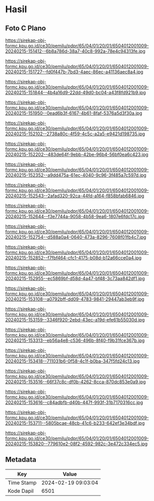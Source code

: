 # Hasil

## Foto C Plano

https://sirekap-obj-formc.kpu.go.id/ce30/pemilu/pdpr/65/04/01/20/01/6504012001009-20240215-151412--6b8a786d-38a7-40c8-992a-78e4c94313fe.jpg

https://sirekap-obj-formc.kpu.go.id/ce30/pemilu/pdpr/65/04/01/20/01/6504012001009-20240215-151727--fd0f447b-7bd3-4aec-86ec-a41136aec8a4.jpg

https://sirekap-obj-formc.kpu.go.id/ce30/pemilu/pdpr/65/04/01/20/01/6504012001009-20240215-151844--4b4a16d9-22dd-49d0-bc04-a43f8fd921b9.jpg

https://sirekap-obj-formc.kpu.go.id/ce30/pemilu/pdpr/65/04/01/20/01/6504012001009-20240215-151950--0ead6b3f-6167-4b61-8faf-5376a5d3f30a.jpg

https://sirekap-obj-formc.kpu.go.id/ce30/pemilu/pdpr/65/04/01/20/01/6504012001009-20240215-152102--2738a80c-4f59-4c5c-a2a5-e9421d198735.jpg

https://sirekap-obj-formc.kpu.go.id/ce30/pemilu/pdpr/65/04/01/20/01/6504012001009-20240215-152202--483de64f-9ebb-42be-96b4-56bf0ea6c423.jpg

https://sirekap-obj-formc.kpu.go.id/ce30/pemilu/pdpr/65/04/01/20/01/6504012001009-20240215-152352--a9dd475a-61ec-4040-9c96-3f485a7c597d.jpg

https://sirekap-obj-formc.kpu.go.id/ce30/pemilu/pdpr/65/04/01/20/01/6504012001009-20240215-152543--2afad320-92ca-44fd-a164-f858bfab6846.jpg

https://sirekap-obj-formc.kpu.go.id/ce30/pemilu/pdpr/65/04/01/20/01/6504012001009-20240215-152644--f3e7744a-9058-4b58-9ea6-1807e6fdc17c.jpg

https://sirekap-obj-formc.kpu.go.id/ce30/pemilu/pdpr/65/04/01/20/01/6504012001009-20240215-152754--d588a0a4-0640-473a-8296-7608f01fb4c7.jpg

https://sirekap-obj-formc.kpu.go.id/ce30/pemilu/pdpr/65/04/01/20/01/6504012001009-20240215-152852--f7fbf464-cfc1-4175-b08d-b12a66cce0a4.jpg

https://sirekap-obj-formc.kpu.go.id/ce30/pemilu/pdpr/65/04/01/20/01/6504012001009-20240215-152955--ec5869bf-d58d-4a47-bf48-3c73aa842df1.jpg

https://sirekap-obj-formc.kpu.go.id/ce30/pemilu/pdpr/65/04/01/20/01/6504012001009-20240215-153108--a0792bff-dd09-4783-9841-29447ab3eb9f.jpg

https://sirekap-obj-formc.kpu.go.id/ce30/pemilu/pdpr/65/04/01/20/01/6504012001009-20240215-153159--3346f920-2ebd-43ec-a19d-efe61b55030d.jpg

https://sirekap-obj-formc.kpu.go.id/ce30/pemilu/pdpr/65/04/01/20/01/6504012001009-20240215-153313--eb56a4e8-c536-496b-8f40-f9b31fce367b.jpg

https://sirekap-obj-formc.kpu.go.id/ce30/pemilu/pdpr/65/04/01/20/01/6504012001009-20240215-153418--711031b6-0f58-4c1f-b0ba-347f5fd24c13.jpg

https://sirekap-obj-formc.kpu.go.id/ce30/pemilu/pdpr/65/04/01/20/01/6504012001009-20240215-153516--66f37c8c-df0b-4262-8cca-870dc853e0a9.jpg

https://sirekap-obj-formc.kpu.go.id/ce30/pemilu/pdpr/65/04/01/20/01/6504012001009-20240215-153616--c84adbfb-d40b-447f-993f-31b7170316cc.jpg

https://sirekap-obj-formc.kpu.go.id/ce30/pemilu/pdpr/65/04/01/20/01/6504012001009-20240215-153711--5805bcae-48cb-41c6-b233-642ef3e34bdf.jpg

https://sirekap-obj-formc.kpu.go.id/ce30/pemilu/pdpr/65/04/01/20/01/6504012001009-20240215-153820--779610e2-08f2-4592-982c-3e472c334ec5.jpg


## Metadata

| Key        | Value               |
| ---------- | ------------------- |
| Time Stamp | 2024-02-19 09:03:04 |
| Kode Dapil | 6501                |



